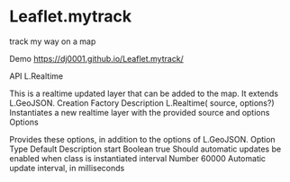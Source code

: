 # Leaflet.mytrack
track my way on a map

Demo https://dj0001.github.io/Leaflet.mytrack/

API
L.Realtime

This is a realtime updated layer that can be added to the map. It extends L.GeoJSON.
Creation
Factory 	Description
L.Realtime(<Source> source, <RealtimeOptions> options?) 	Instantiates a new realtime layer with the provided source and options
Options

Provides these options, in addition to the options of L.GeoJSON.
Option 	Type 	Default 	Description
start 	Boolean 	true 	Should automatic updates be enabled when class is instantiated
interval 	Number 	60000 	Automatic update interval, in milliseconds
